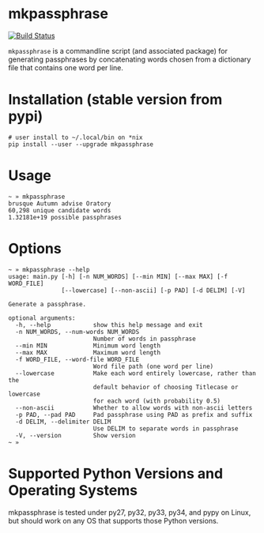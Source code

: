 # mkpassphrase

[![Build Status](https://travis-ci.org/eukaryote/mkpassphrase.svg?branch=master)](https://travis-ci.org/eukaryote/mkpassphrase)

`mkpassphrase` is a commandline script (and associated package) for generating
passphrases by concatenating words chosen from a dictionary file that
contains one word per line.

# Installation (stable version from pypi)

```console
# user install to ~/.local/bin on *nix
pip install --user --upgrade mkpassphrase
```

# Usage

```console
~ » mkpassphrase
brusque Autumn advise Oratory
60,298 unique candidate words
1.32181e+19 possible passphrases
```

# Options

```console
~ » mkpassphrase --help
usage: main.py [-h] [-n NUM_WORDS] [--min MIN] [--max MAX] [-f WORD_FILE]
               [--lowercase] [--non-ascii] [-p PAD] [-d DELIM] [-V]

Generate a passphrase.

optional arguments:
  -h, --help            show this help message and exit
  -n NUM_WORDS, --num-words NUM_WORDS
                        Number of words in passphrase
  --min MIN             Minimum word length
  --max MAX             Maximum word length
  -f WORD_FILE, --word-file WORD_FILE
                        Word file path (one word per line)
  --lowercase           Make each word entirely lowercase, rather than the
                        default behavior of choosing Titlecase or lowercase
                        for each word (with probability 0.5)
  --non-ascii           Whether to allow words with non-ascii letters
  -p PAD, --pad PAD     Pad passphrase using PAD as prefix and suffix
  -d DELIM, --delimiter DELIM
                        Use DELIM to separate words in passphrase
  -V, --version         Show version
~ »
```

# Supported Python Versions and Operating Systems

mkpassphrase is tested under py27, py32, py33, py34, and pypy on Linux, but
should work on any OS that supports those Python versions.
